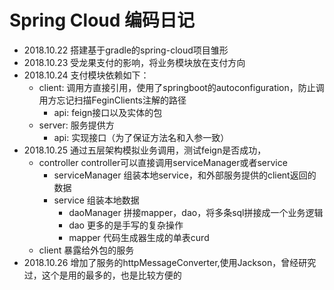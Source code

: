 # Spring Cloud 编码日记
- 2018.10.22 搭建基于gradle的spring-cloud项目雏形
- 2018.10.23 受龙果支付的影响，将业务模块放在支付方向
- 2018.10.24 支付模块依赖如下：
    - client: 调用方直接引用，使用了springboot的autoconfiguration，防止调用方忘记扫描FeginClients注解的路径
        - api: feign接口以及实体的包
    - server: 服务提供方
        - api: 实现接口（为了保证方法名和入参一致）
- 2018.10.25 通过五层架构模拟业务调用，测试feign是否成功，
    - controller          controller可以直接调用serviceManager或者service
        - serviceManager  组装本地service，和外部服务提供的client返回的数据
        - service         组装本地数据
            - daoManager  拼接mapper，dao，将多条sql拼接成一个业务逻辑
            - dao         更多的是手写的复杂操作
            - mapper      代码生成器生成的单表curd
    - client              暴露给外包的服务
- 2018.10.26 增加了服务的httpMessageConverter,使用Jackson，曾经研究过，这个是用的最多的，也是比较方便的